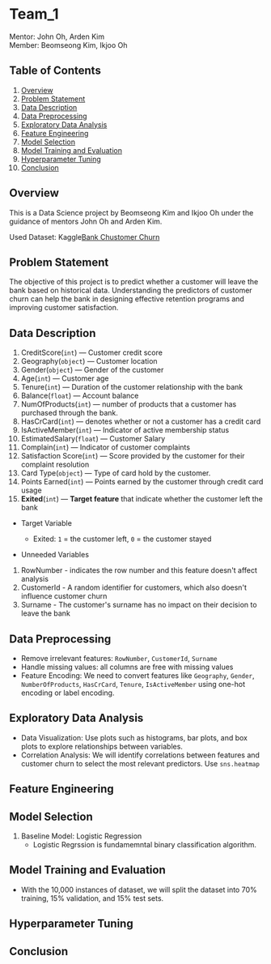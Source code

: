 # Team_1

Mentor: John Oh, Arden Kim  
Member: Beomseong Kim, Ikjoo Oh

## Table of Contents
1. [Overview](#overview)
2. [Problem Statement](#Problem-Statement)
3. [Data Description](#Data-Description)
4. [Data Preprocessing](#Data-Preprocessing)
5. [Exploratory Data Analysis](#Exploratory-Data-Analysis)
6. [Feature Engineering](#Feature-Engineering)
7. [Model Selection](#Model-Selection)   
8. [Model Training and Evaluation](#Model-Training-and-Evaluation)
9. [Hyperparameter Tuning](#Hyperparameter-Tuning)
10. [Conclusion](#Conclusion)

## Overview

This is a Data Science project by Beomseong Kim and Ikjoo Oh under the guidance of mentors John Oh and Arden Kim. 

Used Dataset: Kaggle[Bank Chustomer Churn](https://www.kaggle.com/datasets/radheshyamkollipara/bank-customer-churn/data)

## Problem Statement
The objective of this project is to predict whether a customer will leave the bank based on historical data. Understanding the predictors of customer churn can help the bank in designing effective retention programs and improving customer satisfaction.

## Data Description
1. CreditScore(`int`) — Customer credit score
2. Geography(`object`) — Customer location
3. Gender(`object`) — Gender of the customer
4. Age(`int`) — Customer age
5. Tenure(`int`) — Duration of the customer relationship with the bank
6. Balance(`float`) — Account balance
7. NumOfProducts(`int`) — number of products that a customer has purchased through the bank.
8. HasCrCard(`int`) — denotes whether or not a customer has a credit card
9. IsActiveMember(`int`) — Indicator of active membership status
10. EstimatedSalary(`float`) — Customer Salary
11. Complain(`int`) — Indicator of customer complaints
12. Satisfaction Score(`int`) — Score provided by the customer for their complaint resolution
13. Card Type(`object`) — Type of card hold by the customer.
14. Points Earned(`int`) — Points earned by the customer through credit card usage
15. **Exited**(`int`) — **Target feature** that indicate whether the customer left the bank

- Target Variable
  - Exited: `1` = the customer left, `0` = the customer stayed

- Unneeded Variables
1. RowNumber - indicates the row number and this feature doesn't affect analysis
2. CustomerId - A random identifier for customers, which also doesn't influence customer churn
3. Surname - The customer's surname has no impact on their decision to leave the bank

## Data Preprocessing
- Remove irrelevant features: `RowNumber`, `CustomerId`, `Surname`
- Handle missing values: all columns are free with missing values
- Feature Encoding: We need to convert features like `Geography`, `Gender`, `NumberOfProducts`, `HasCrCard`, `Tenure`, `IsActiveMember` using one-hot encoding or label encoding.

## Exploratory Data Analysis
- Data Visualization: Use plots such as histograms, bar plots, and box plots to explore relationships between variables. 
- Correlation Analysis: We will identify correlations between features and customer churn to select the most relevant predictors. Use `sns.heatmap`

## Feature Engineering

## Model Selection
1. Baseline Model: Logistic Regression
    - Logistic Regrssion is fundamemntal binary classification algorithm.

## Model Training and Evaluation
- With the 10,000 instances of dataset, we will split the dataset into 70% training, 15% validation, and 15% test sets. 

## Hyperparameter Tuning

## Conclusion


